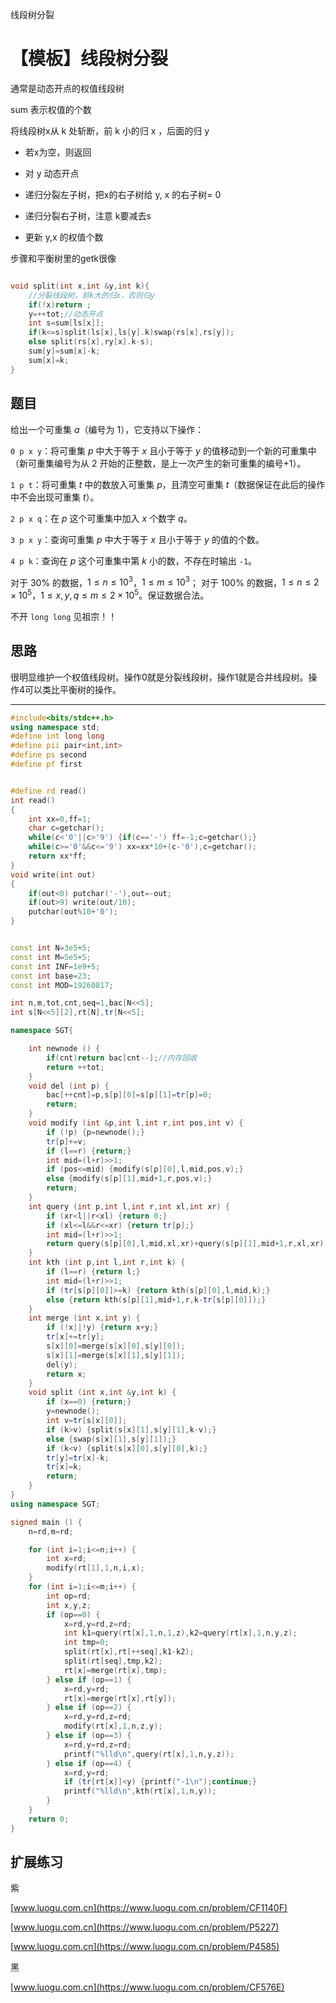 线段树分裂

# 【模板】线段树分裂

通常是动态开点的权值线段树

 sum 表示权值的个数

将线段树x从 k 处斩断，前 k 小的归 x ，后面的归 y

- 若x为空，则返回

- 对 y 动态开点

- 递归分裂左子树，把x的右子树给 y, x 的右子树= 0

- 递归分裂右子树，注意 k要减去s

- 更新 y,x 的权值个数

步骤和平衡树里的getk很像

```C++

void split(int x,int &y,int k){
	//分裂线段树，前k大的归x，否则归y
	if(!x)return ;
	y=++tot;//动态开点
	int s=sum[ls[x]];
	if(k<=s)split(ls[x],ls[y].k)swap(rs[x],rs[y]);
	else split(rs[x],ry[x].k-s);
	sum[y]=sum[x]-k;
	sum[x]=k;
}
```

## 题目

给出一个可重集 $a$（编号为 $1$），它支持以下操作：

`0 p x y`：将可重集 $p$ 中大于等于 $x$ 且小于等于 $y$ 的值移动到一个新的可重集中（新可重集编号为从 $2$ 开始的正整数，是上一次产生的新可重集的编号+1）。

`1 p t`：将可重集 $t$ 中的数放入可重集 $p$，且清空可重集 $t$（数据保证在此后的操作中不会出现可重集 $t$）。

`2 p x q`：在 $p$ 这个可重集中加入 $x$ 个数字 $q$。

`3 p x y`：查询可重集 $p$ 中大于等于 $x$ 且小于等于 $y$ 的值的个数。

`4 p k`：查询在 $p$ 这个可重集中第 $k$ 小的数，不存在时输出 `-1`。



对于 $30\%$ 的数据，$1\leq n \leq {10}^3$，$1 \le m \le {10}^3$；
对于 $100\%$ 的数据，$1 \le n \le 2 \times {10}^5$，$1 \le x, y, q \le m \le 2 \times {10}^5$。保证数据合法。

不开 `long long` 见祖宗！！

## 思路

很明显维护一个权值线段树。操作0就是分裂线段树，操作1就是合并线段树。操作4可以类比平衡树的操作。

---

```C++
#include<bits/stdc++.h>
using namespace std;
#define int long long
#define pii pair<int,int>
#define ps second
#define pf first


#define rd read()
int read()
{
	int xx=0,ff=1;
	char c=getchar();
	while(c<'0'||c>'9') {if(c=='-') ff=-1;c=getchar();}
	while(c>='0'&&c<='9') xx=xx*10+(c-'0'),c=getchar();
	return xx*ff;
}
void write(int out)
{
	if(out<0) putchar('-'),out=-out;
	if(out>9) write(out/10);
	putchar(out%10+'0');
}


const int N=3e5+5;
const int M=5e5+5;
const int INF=1e9+5;
const int base=23;
const int MOD=19260817;

int n,m,tot,cnt,seq=1,bac[N<<5];
int s[N<<5][2],rt[N],tr[N<<5];

namespace SGT{

	int newnode () {
		if(cnt)return bac[cnt--];//内存回收
		return ++tot;
	}
	void del (int p) {
		bac[++cnt]=p,s[p][0]=s[p][1]=tr[p]=0;
		return;
	}
	void modify (int &p,int l,int r,int pos,int v) {
		if (!p) {p=newnode();}
		tr[p]+=v;
		if (l==r) {return;}
		int mid=(l+r)>>1;
		if (pos<=mid) {modify(s[p][0],l,mid,pos,v);}
		else {modify(s[p][1],mid+1,r,pos,v);}
		return;
	}
	int query (int p,int l,int r,int xl,int xr) {
		if (xr<l||r<xl) {return 0;}
		if (xl<=l&&r<=xr) {return tr[p];}
		int mid=(l+r)>>1;
		return query(s[p][0],l,mid,xl,xr)+query(s[p][1],mid+1,r,xl,xr);
	}
	int kth (int p,int l,int r,int k) {
		if (l==r) {return l;}
		int mid=(l+r)>>1;
		if (tr[s[p][0]]>=k) {return kth(s[p][0],l,mid,k);}
		else {return kth(s[p][1],mid+1,r,k-tr[s[p][0]]);}
	}
	int merge (int x,int y) {
		if (!x||!y) {return x+y;}
		tr[x]+=tr[y];
		s[x][0]=merge(s[x][0],s[y][0]);
		s[x][1]=merge(s[x][1],s[y][1]);
		del(y); 
		return x;
	}
	void split (int x,int &y,int k) {
		if (x==0) {return;}
		y=newnode();
		int v=tr[s[x][0]];
		if (k>v) {split(s[x][1],s[y][1],k-v);}
		else {swap(s[x][1],s[y][1]);}
		if (k<v) {split(s[x][0],s[y][0],k);}
		tr[y]=tr[x]-k;
		tr[x]=k;
		return;
	}
}
using namespace SGT;

signed main () {
	n=rd,m=rd;

	for (int i=1;i<=n;i++) {
		int x=rd;
		modify(rt[1],1,n,i,x);
	}
	for (int i=1;i<=m;i++) {
		int op=rd;
		int x,y,z;
		if (op==0) {
			x=rd,y=rd,z=rd;
			int k1=query(rt[x],1,n,1,z),k2=query(rt[x],1,n,y,z);
			int tmp=0;
			split(rt[x],rt[++seq],k1-k2);
			split(rt[seq],tmp,k2);
			rt[x]=merge(rt[x],tmp);
		} else if (op==1) {
			x=rd,y=rd;
			rt[x]=merge(rt[x],rt[y]);
		} else if (op==2) {
			x=rd,y=rd,z=rd;
			modify(rt[x],1,n,z,y);
		} else if (op==3) {
			x=rd,y=rd,z=rd;
			printf("%lld\n",query(rt[x],1,n,y,z));
		} else if (op==4) {
			x=rd,y=rd;
			if (tr[rt[x]]<y) {printf("-1\n");continue;}
			printf("%lld\n",kth(rt[x],1,n,y));
		}
	}
	return 0;
}

```

## 扩展练习

紫

[www.luogu.com.cn](https://www.luogu.com.cn/problem/CF1140F)


[www.luogu.com.cn](https://www.luogu.com.cn/problem/P5227)


[www.luogu.com.cn](https://www.luogu.com.cn/problem/P4585)


黑

[www.luogu.com.cn](https://www.luogu.com.cn/problem/CF576E)


